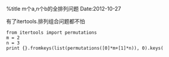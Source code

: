 %title m个a,n个b的全排列问题
Date:2012-10-27

有了itertools.排列组合问题都不怕

```
from itertools import permutations
m = 2
n = 3
print {}.fromkeys(list(permutations([0]*m+[1]*n)), 0).keys(
```
